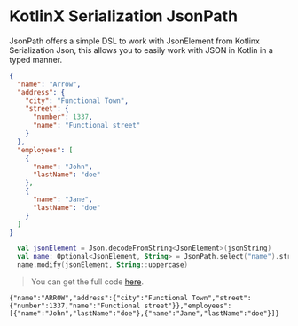 # KotlinX Serialization JsonPath

JsonPath offers a simple DSL to work with JsonElement from Kotlinx Serialization Json,
this allows you to easily work with JSON in Kotlin in a typed manner.

<!--- TEST_NAME ReadMeTest --> 

```json
{
  "name": "Arrow",
  "address": {
    "city": "Functional Town",
    "street": {
      "number": 1337,
      "name": "Functional street"
    }
  },
  "employees": [
    {
      "name": "John",
      "lastName": "doe"
    },
    {
      "name": "Jane",
      "lastName": "doe"
    }
  ]
}
```

<!--- INCLUDE
import kotlinx.serialization.decodeFromString
import kotlinx.serialization.json.Json
import kotlinx.serialization.json.JsonElement
import arrow.optics.Optional
import io.github.nomisrev.JsonPath
import io.github.nomisrev.select
import io.github.nomisrev.string

private const val jsonString = """
    {
      "name": "Arrow",
      "address": {
        "city": "Functional Town",
        "street": {
          "number": 1337,
          "name": "Functional street"
        }
      },
      "employees": [
        {
          "name": "John",
          "lastName": "doe"
        },
        {
          "name": "Jane",
          "lastName": "doe"
        }
      ]
    }"""
fun main() {
----- SUFFIX
    .let { println(it) }
}
-->
```kotlin
  val jsonElement = Json.decodeFromString<JsonElement>(jsonString)
  val name: Optional<JsonElement, String> = JsonPath.select("name").string
  name.modify(jsonElement, String::uppercase)
```
> You can get the full code [here](src/jvmTest/example/example-readme-01.kt).

```text
{"name":"ARROW","address":{"city":"Functional Town","street":{"number":1337,"name":"Functional street"}},"employees":[{"name":"John","lastName":"doe"},{"name":"Jane","lastName":"doe"}]}
```

<!--- TEST -->

